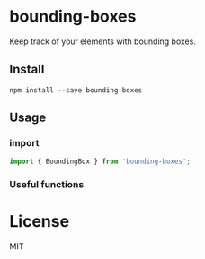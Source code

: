 # bounding-boxes

Keep track of your elements with bounding boxes.

## Install

    npm install --save bounding-boxes

## Usage

### import

``` typescript
import { BoundingBox } from 'bounding-boxes';
```

### Useful functions


# License

MIT
